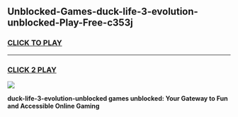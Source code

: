 
## Unblocked-Games-duck-life-3-evolution-unblocked-Play-Free-c353j
<h3>
<a href="https://premium76.site?title=duck-life-3-evolution-unblocked&ref=10A">CLICK TO PLAY</a></h3>
<hr>

<h3>
<a href="https://premium76.site?title=duck-life-3-evolution-unblocked&ref=10A">CLICK 2 PLAY</a>
  
</h3>

<a href="https://premium76.site?title=duck-life-3-evolution-unblocked&ref=10A"><img src="https://clearcache.store/games.png"></a>


**duck-life-3-evolution-unblocked games unblocked: Your Gateway to Fun and Accessible Online Gaming**
